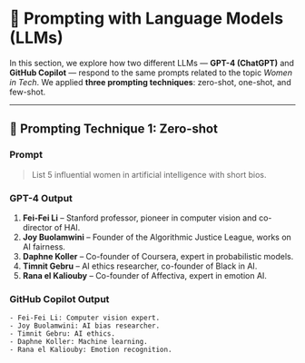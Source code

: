 # 🤖 Prompting with Language Models (LLMs)

In this section, we explore how two different LLMs — **GPT-4 (ChatGPT)** and **GitHub Copilot** — respond to the same prompts related to the topic *Women in Tech*. We applied **three prompting techniques**: zero-shot, one-shot, and few-shot.

---

## 🧠 Prompting Technique 1: **Zero-shot**

### Prompt
> List 5 influential women in artificial intelligence with short bios.

### GPT-4 Output
1. **Fei-Fei Li** – Stanford professor, pioneer in computer vision and co-director of HAI.
2. **Joy Buolamwini** – Founder of the Algorithmic Justice League, works on AI fairness.
3. **Daphne Koller** – Co-founder of Coursera, expert in probabilistic models.
4. **Timnit Gebru** – AI ethics researcher, co-founder of Black in AI.
5. **Rana el Kaliouby** – Co-founder of Affectiva, expert in emotion AI.

### GitHub Copilot Output
```text
- Fei-Fei Li: Computer vision expert.
- Joy Buolamwini: AI bias researcher.
- Timnit Gebru: AI ethics.
- Daphne Koller: Machine learning.
- Rana el Kaliouby: Emotion recognition.
